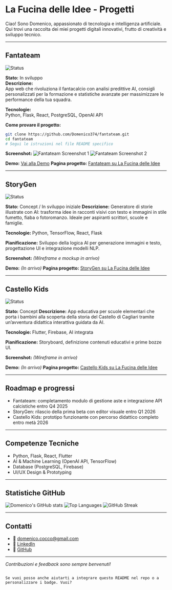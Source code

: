 # La Fucina delle Idee - Progetti

Ciao! Sono Domenico, appassionato di tecnologia e intelligenza artificiale. Qui trovi una raccolta dei miei progetti digitali innovativi, frutto di creatività e sviluppo tecnico.

---

## Fantateam

![Status](https://img.shields.io/badge/Status-In%20Development-yellow)

**Stato:** In sviluppo  
**Descrizione:**  
App web che rivoluziona il fantacalcio con analisi predittive AI, consigli personalizzati per la formazione e statistiche avanzate per massimizzare le performance della tua squadra.

**Tecnologie:**  
Python, Flask, React, PostgreSQL, OpenAI API

**Come provare il progetto:**  
```bash
git clone https://github.com/Domenico374/fantateam.git
cd fantateam
# Segui le istruzioni nel file README specifico
````

**Screenshot:**
![Fantateam Screenshot 1](./img/screenshot_registrazione_fantateam.png)
![Fantateam Screenshot 2](./img/screenshot_creazione_rosa_fantateam.png)

**Demo:** [Vai alla Demo](https://domenico374.github.io/fantateam)
**Pagina progetto:** [Fantateam su La Fucina delle Idee](https://domenico374.github.io/progetti.html#fantateam)

---

## StoryGen

![Status](https://img.shields.io/badge/Status-Concept-blue)

**Stato:** Concept / In sviluppo iniziale
**Descrizione:**
Generatore di storie illustrate con AI: trasforma idee in racconti visivi con testo e immagini in stile fumetto, fiaba o fotoromanzo. Ideale per aspiranti scrittori, scuole e famiglie.

**Tecnologie:**
Python, TensorFlow, React, Flask

**Pianificazione:**
Sviluppo della logica AI per generazione immagini e testo, progettazione UI e integrazione modelli NLP.

**Screenshot:**
*(Wireframe e mockup in arrivo)*

**Demo:** *(In arrivo)*
**Pagina progetto:** [StoryGen su La Fucina delle Idee](https://domenico374.github.io/progetti.html#storygen)

---

## Castello Kids

![Status](https://img.shields.io/badge/Status-Concept-orange)

**Stato:** Concept
**Descrizione:**
App educativa per scuole elementari che porta i bambini alla scoperta della storia del Castello di Cagliari tramite un’avventura didattica interattiva guidata da AI.

**Tecnologie:**
Flutter, Firebase, AI integrata

**Pianificazione:**
Storyboard, definizione contenuti educativi e prime bozze UI.

**Screenshot:**
*(Wireframe in arrivo)*

**Demo:** *(In arrivo)*
**Pagina progetto:** [Castello Kids su La Fucina delle Idee](https://domenico374.github.io/progetti.html#castello_kids)

---

## Roadmap e progressi

* Fantateam: completamento modulo di gestione aste e integrazione API calcistiche entro Q4 2025
* StoryGen: rilascio della prima beta con editor visuale entro Q1 2026
* Castello Kids: prototipo funzionante con percorso didattico completo entro metà 2026

---

## Competenze Tecniche

* Python, Flask, React, Flutter
* AI & Machine Learning (OpenAI API, TensorFlow)
* Database (PostgreSQL, Firebase)
* UI/UX Design & Prototyping

---

## Statistiche GitHub

![Domenico's GitHub stats](https://github-readme-stats.vercel.app/api?username=Domenico374\&show_icons=true\&theme=radical)
![Top Languages](https://github-readme-stats.vercel.app/api/top-langs/?username=Domenico374\&layout=compact\&theme=radical)
![GitHub Streak](https://github-readme-streak-stats.herokuapp.com/?user=Domenico374\&theme=radical)

---

## Contatti

* 📧 [domenico.cocco@gmail.com](mailto:domenico.cocco@gmail.com)
* 🔗 [LinkedIn](https://www.linkedin.com/in/domenico-cocco-577aab83)
* 🐙 [GitHub](https://github.com/Domenico374)

---

*Contribuzioni e feedback sono sempre benvenuti!*

```

Se vuoi posso anche aiutarti a integrare questo README nel repo o a personalizzare i badge. Vuoi?
```
